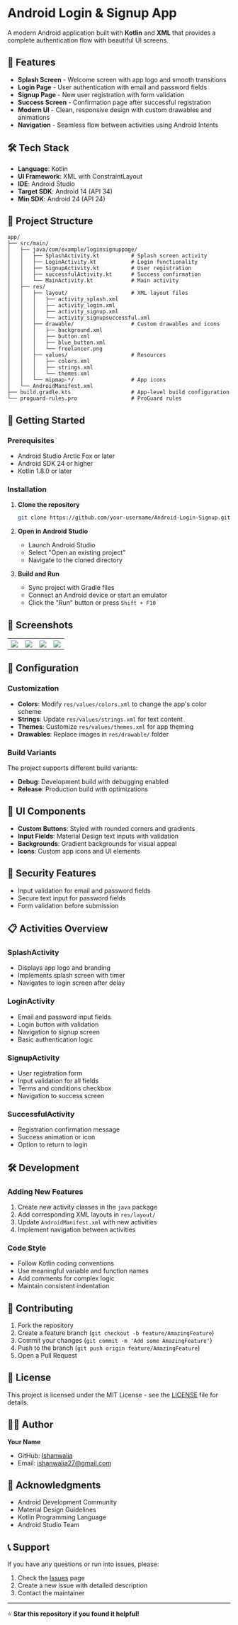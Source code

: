 # Android Login & Signup App

A modern Android application built with **Kotlin** and **XML** that provides a complete authentication flow with beautiful UI screens.

## 📱 Features

- **Splash Screen** - Welcome screen with app logo and smooth transitions
- **Login Page** - User authentication with email and password fields
- **Signup Page** - New user registration with form validation
- **Success Screen** - Confirmation page after successful registration
- **Modern UI** - Clean, responsive design with custom drawables and animations
- **Navigation** - Seamless flow between activities using Android Intents

## 🛠 Tech Stack

- **Language**: Kotlin
- **UI Framework**: XML with ConstraintLayout
- **IDE**: Android Studio
- **Target SDK**: Android 14 (API 34)
- **Min SDK**: Android 24 (API 24)

## 📂 Project Structure

```
app/
├── src/main/
│   ├── java/com/example/loginsignuppage/
│   │   ├── SplashActivity.kt          # Splash screen activity
│   │   ├── LoginActivity.kt           # Login functionality
│   │   ├── SignupActivity.kt          # User registration
│   │   ├── successfulActivity.kt      # Success confirmation
│   │   └── MainActivity.kt            # Main activity
│   ├── res/
│   │   ├── layout/                    # XML layout files
│   │   │   ├── activity_splash.xml
│   │   │   ├── activity_login.xml
│   │   │   ├── activity_signup.xml
│   │   │   └── activity_signupsuccessful.xml
│   │   ├── drawable/                  # Custom drawables and icons
│   │   │   ├── background.xml
│   │   │   ├── button.xml
│   │   │   ├── blue_button.xml
│   │   │   └── freelancer.png
│   │   ├── values/                    # Resources
│   │   │   ├── colors.xml
│   │   │   ├── strings.xml
│   │   │   └── themes.xml
│   │   └── mipmap-*/                  # App icons
│   └── AndroidManifest.xml
├── build.gradle.kts                   # App-level build configuration
└── proguard-rules.pro                 # ProGuard rules
```

## 🚀 Getting Started

### Prerequisites

- Android Studio Arctic Fox or later
- Android SDK 24 or higher
- Kotlin 1.8.0 or later

### Installation

1. **Clone the repository**
   ```bash
   git clone https://github.com/your-username/Android-Login-Signup.git
   ```

2. **Open in Android Studio**
   - Launch Android Studio
   - Select "Open an existing project"
   - Navigate to the cloned directory

3. **Build and Run**
   - Sync project with Gradle files
   - Connect an Android device or start an emulator
   - Click the "Run" button or press `Shift + F10`

## 📱 Screenshots

<table>
   <center>
   <th><img src="splash-screen.png"</th>
   <th><img src="login-page.png"></th>
   <th><img src="signup-page.png"></th>
   <th><img  src="successful-page.png"></th>
   </center>
</table>

## 🔧 Configuration

### Customization

- **Colors**: Modify `res/values/colors.xml` to change the app's color scheme
- **Strings**: Update `res/values/strings.xml` for text content
- **Themes**: Customize `res/values/themes.xml` for app theming
- **Drawables**: Replace images in `res/drawable/` folder

### Build Variants

The project supports different build variants:
- **Debug**: Development build with debugging enabled
- **Release**: Production build with optimizations

## 🎨 UI Components

- **Custom Buttons**: Styled with rounded corners and gradients
- **Input Fields**: Material Design text inputs with validation
- **Backgrounds**: Gradient backgrounds for visual appeal
- **Icons**: Custom app icons and UI elements

## 🔐 Security Features

- Input validation for email and password fields
- Secure text input for password fields
- Form validation before submission

## 📋 Activities Overview

### SplashActivity
- Displays app logo and branding
- Implements splash screen with timer
- Navigates to login screen after delay

### LoginActivity
- Email and password input fields
- Login button with validation
- Navigation to signup screen
- Basic authentication logic

### SignupActivity
- User registration form
- Input validation for all fields
- Terms and conditions checkbox
- Navigation to success screen

### SuccessfulActivity
- Registration confirmation message
- Success animation or icon
- Option to return to login

## 🛠 Development

### Adding New Features

1. Create new activity classes in the `java` package
2. Add corresponding XML layouts in `res/layout/`
3. Update `AndroidManifest.xml` with new activities
4. Implement navigation between activities

### Code Style

- Follow Kotlin coding conventions
- Use meaningful variable and function names
- Add comments for complex logic
- Maintain consistent indentation

## 🤝 Contributing

1. Fork the repository
2. Create a feature branch (`git checkout -b feature/AmazingFeature`)
3. Commit your changes (`git commit -m 'Add some AmazingFeature'`)
4. Push to the branch (`git push origin feature/AmazingFeature`)
5. Open a Pull Request

## 📝 License

This project is licensed under the MIT License - see the [LICENSE](LICENSE) file for details.

## 👨‍💻 Author

**Your Name**
- GitHub: [Ishanwalia](https://github.com/ishanwalia7579)
- Email: ishanwalia27@gmail.com

## 🙏 Acknowledgments

- Android Development Community
- Material Design Guidelines
- Kotlin Programming Language
- Android Studio Team

## 📞 Support

If you have any questions or run into issues, please:
1. Check the [Issues](https://github.com/your-username/Android-Login-Signup/issues) page
2. Create a new issue with detailed description
3. Contact the maintainer

---

⭐ **Star this repository if you found it helpful!**
